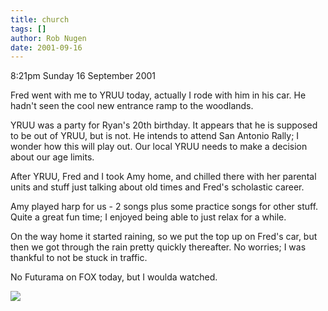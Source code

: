 ```yaml
---
title: church
tags: []
author: Rob Nugen
date: 2001-09-16
---
```


<p class=date>8:21pm Sunday 16 September 2001</p>

<p>Fred went with me to YRUU today, actually I rode
with him in his car.  He hadn't seen the cool new
entrance ramp to the woodlands.</p>

<p>YRUU was a party for Ryan's 20th birthday.  It
appears that he is supposed to be out of YRUU, but is
not.  He intends to attend San Antonio Rally; I wonder
how this will play out.  Our local YRUU needs to make
a decision about our age limits.</p>

<p>After YRUU, Fred and I took Amy home, and chilled
there with her parental units and stuff just talking
about old times and Fred's scholastic career.</p>

<p>Amy played harp for us - 2 songs plus some practice
songs for other stuff. Quite a great fun time; I
enjoyed being able to just relax for a while.</p>

<p>On the way home it started raining, so we put the
top up on Fred's car, but then we got through the rain
pretty quickly thereafter.  No worries; I was thankful
to not be stuck in traffic.</p>

<p>No Futurama on FOX today, but I woulda watched.</p>

<p><img src="/images/rob/wL-ROB.gif"/></p>
